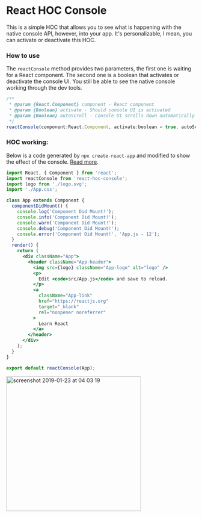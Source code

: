 # React HOC Console

This is a simple HOC that allows you to see what is happening with the native console API, however, into your app. It's personalizable, I mean, you can activate or deactivate this HOC.

### How to use

The `reactConsole` method provides two parameters, the first one is waiting for a React component. The second one is a boolean that activates or deactivate the console UI. You still be able to see the native console working through the dev tools.

```javascript
/**
 * @param {React.Component} component - React component
 * @param {Boolean} activate - Should console UI is activated
 * @param {Boolean} autoScroll - Console UI scrolls down automatically when it receives new logs
 */
reactConsole(component:React.Component, activate:boolean = true, autoScroll:boolean = true);
```

### HOC working:

Below is a code generated by `npx create-react-app` and modified to show the effect of the console.
[Read more](https://reactjs.org/docs/create-a-new-react-app.html#create-react-app).

```jsx
import React, { Component } from 'react';
import reactConsole from 'react-hoc-console';
import logo from './logo.svg';
import './App.css';

class App extends Component {
  componentDidMount() {
    console.log('Component Did Mount!');
    console.info('Component Did Mount!');
    console.warn('Component Did Mount!');
    console.debug('Component Did Mount!');
    console.error('Component Did Mount!', 'App.js - 12');
  }
  render() {
    return (
      <div className="App">
        <header className="App-header">
          <img src={logo} className="App-logo" alt="logo" />
          <p>
            Edit <code>src/App.js</code> and save to reload.
          </p>
          <a
            className="App-link"
            href="https://reactjs.org"
            target="_blank"
            rel="noopener noreferrer"
          >
            Learn React
          </a>
        </header>
      </div>
    );
  }
}

export default reactConsole(App);
```

<img width="358" alt="screenshot 2019-01-23 at 04 03 19" src="https://user-images.githubusercontent.com/3761994/51586890-07849c80-1ec6-11e9-95e4-33f6bc77d929.png">
